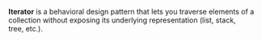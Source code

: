 **Iterator** is a behavioral design pattern that lets you traverse elements of a collection without exposing its underlying representation (list, stack, tree, etc.).


